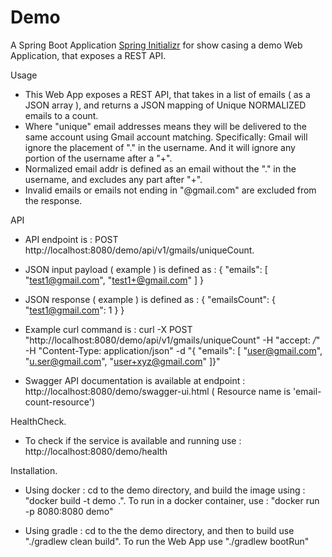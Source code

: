 # Demo
A Spring Boot Application [Spring Initializr](https://start.spring.io/) for show casing a demo Web Application, that exposes a REST API.

Usage
* This Web App exposes a REST API, that takes in a list of emails ( as a JSON array ), and returns a JSON mapping of Unique NORMALIZED emails to a count.
* Where "unique" email addresses means they will be delivered to the same account using Gmail account matching. Specifically: Gmail will ignore the placement of "." in the username. And it will ignore any portion of the username after a "+".
* Normalized email addr is defined as an email without the "." in the username, and excludes any part after "+".
* Invalid emails or emails not ending in "@gmail.com" are excluded from the response.

API
* API endpoint is : POST  http://localhost:8080/demo/api/v1/gmails/uniqueCount. 
* JSON input payload ( example ) is defined as :
{
  "emails": [
    "test1@gmail.com", "test1+@gmail.com"
  ]
}
* JSON response ( example ) is defined as :
{
  "emailsCount": {
    "test1@gmail.com": 1
  }
}
* Example curl command is :
curl -X POST "http://localhost:8080/demo/api/v1/gmails/uniqueCount" -H "accept: */*" -H "Content-Type: application/json" -d "{ \"emails\": [ \"user@gmail.com\", \"u.ser@gmail.com\", \"user+xyz@gmail.com\" ]}"

* Swagger API documentation is available at endpoint : http://localhost:8080/demo/swagger-ui.html ( Resource name is 'email-count-resource')

HealthCheck.
* To check if the service is available and running use : http://localhost:8080/demo/health
    
Installation.
* Using docker : cd to the demo directory, and build the image using : "docker build -t demo .".
To run in a docker container, use : "docker run -p 8080:8080 demo"

* Using gradle : cd to the the demo directory, and then to build use "./gradlew clean build".
To run the Web App use "./gradlew bootRun"
